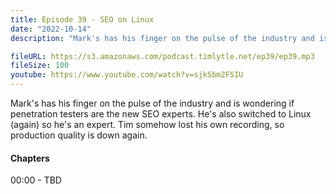 ```yaml
---
title: Episode 39 - SEO on Linux
date: "2022-10-14"
description: "Mark's has his finger on the pulse of the industry and is wondering if penetration testers are the new SEO experts. He's also switched to Linux (again) so he's an expert. Tim somehow lost his own recording, so production quality is down again."

fileURL: https://s3.amazonaws.com/podcast.timlytle.net/ep39/ep39.mp3
fileSize: 100
youtube: https://www.youtube.com/watch?v=sjkSbm2FSIU
---
```


Mark's has his finger on the pulse of the industry and is wondering if penetration testers are the new SEO experts. He's also switched to Linux (again) so he's an expert. Tim somehow lost his own recording, so production quality is down again.

#### Chapters

00:00 - TBD  
